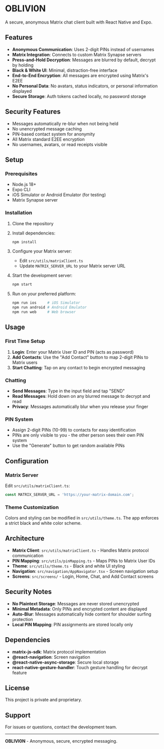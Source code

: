 # OBLIVI0N

A secure, anonymous Matrix chat client built with React Native and Expo.

## Features

- **Anonymous Communication**: Uses 2-digit PINs instead of usernames
- **Matrix Integration**: Connects to custom Matrix Synapse servers
- **Press-and-Hold Decryption**: Messages are blurred by default, decrypt by holding
- **Black & White UI**: Minimal, distraction-free interface
- **End-to-End Encryption**: All messages are encrypted using Matrix's E2EE
- **No Personal Data**: No avatars, status indicators, or personal information displayed
- **Secure Storage**: Auth tokens cached locally, no password storage

## Security Features

- Messages automatically re-blur when not being held
- No unencrypted message caching
- PIN-based contact system for anonymity
- All Matrix standard E2EE encryption
- No usernames, avatars, or read receipts visible

## Setup

### Prerequisites

- Node.js 18+
- Expo CLI
- iOS Simulator or Android Emulator (for testing)
- Matrix Synapse server

### Installation

1. Clone the repository
2. Install dependencies:
   ```bash
   npm install
   ```

3. Configure your Matrix server:
   - Edit `src/utils/matrixClient.ts`
   - Update `MATRIX_SERVER_URL` to your Matrix server URL

4. Start the development server:
   ```bash
   npm start
   ```

5. Run on your preferred platform:
   ```bash
   npm run ios     # iOS Simulator
   npm run android # Android Emulator
   npm run web     # Web browser
   ```

## Usage

### First Time Setup

1. **Login**: Enter your Matrix User ID and PIN (acts as password)
2. **Add Contacts**: Use the "Add Contact" button to map 2-digit PINs to Matrix users
3. **Start Chatting**: Tap on any contact to begin encrypted messaging

### Chatting

- **Send Messages**: Type in the input field and tap "SEND"
- **Read Messages**: Hold down on any blurred message to decrypt and read
- **Privacy**: Messages automatically blur when you release your finger

### PIN System

- Assign 2-digit PINs (10-99) to contacts for easy identification
- PINs are only visible to you - the other person sees their own PIN system
- Use the "Generate" button to get random available PINs

## Configuration

### Matrix Server

Edit `src/utils/matrixClient.ts`:

```typescript
const MATRIX_SERVER_URL = 'https://your-matrix-domain.com';
```

### Theme Customization

Colors and styling can be modified in `src/utils/theme.ts`. The app enforces a strict black and white color scheme.

## Architecture

- **Matrix Client**: `src/utils/matrixClient.ts` - Handles Matrix protocol communication
- **PIN Mapping**: `src/utils/pinMapping.ts` - Maps PINs to Matrix User IDs
- **Theme**: `src/utils/theme.ts` - Black and white UI styling
- **Navigation**: `src/navigation/AppNavigator.tsx` - Screen navigation setup
- **Screens**: `src/screens/` - Login, Home, Chat, and Add Contact screens

## Security Notes

- **No Plaintext Storage**: Messages are never stored unencrypted
- **Minimal Metadata**: Only PINs and encrypted content are displayed
- **Auto-Blur**: Messages automatically hide content for shoulder surfing protection
- **Local PIN Mapping**: PIN assignments are stored locally only

## Dependencies

- **matrix-js-sdk**: Matrix protocol implementation
- **@react-navigation**: Screen navigation
- **@react-native-async-storage**: Secure local storage
- **react-native-gesture-handler**: Touch gesture handling for decrypt feature

## License

This project is private and proprietary.

## Support

For issues or questions, contact the development team.

---

**OBLIVI0N** - Anonymous, secure, encrypted messaging. 